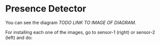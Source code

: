# Presence Detector

You can see the diagram *TODO LINK TO IMAGE OF DIAGRAM*.

For installing each one of the images, go to sensor-1 (right) or sensor-2 (left) and do:

```bash

```
